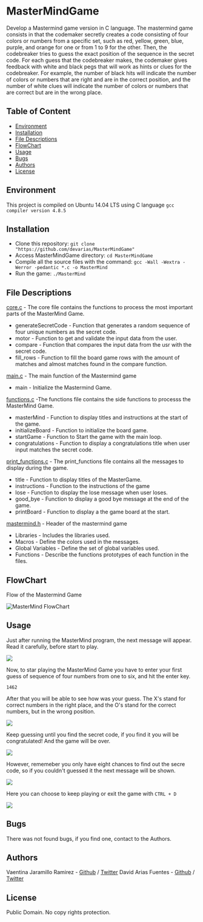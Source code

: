 # MasterMindGame
Develop a Mastermind game version in C language. The mastermind game consists in that the codemaker secretly creates a code consisting of four colors or numbers from a specific set, such as red, yellow, green, blue, purple, and orange for one or from 1 to 9 for the other. Then, the codebreaker tries to guess the exact position of the sequence in the secret code. For each guess that the codebreaker makes, the codemaker gives feedback with white and black pegs that will work as hints or clues for the codebreaker. For example, the number of black hits will indicate the number of colors or numbers that are right and are in the correct position, and the number of white clues will indicate the number of colors or numbers that are correct but are in the wrong place.

## Table of Content
* [Environment](#environment)
* [Installation](#installation)
* [File Descriptions](#file-descriptions)
* [FlowChart](#FlowChart)
* [Usage](#Usage)
* [Bugs](#bugs)
* [Authors](#authors)
* [License](#license)

## Environment
This project is compiled on Ubuntu 14.04 LTS using C language `gcc compiler version 4.8.5`

## Installation
* Clone this repository: `git clone "https://github.com/devarias/MasterMindGame"`
* Access MasterMindGame directory: `cd MasterMindGame`
* Compile all the source files with the command: `gcc -Wall -Wextra -Werror -pedantic *.c -o MasterMind`
* Run the game: `./MasterMind`

## File Descriptions
[core.c](core.c) - The core file contains the functions to process the most important parts of the MasterMind Game.
* generateSecretCode - Function  that generates a random sequence of four unique numbers as the secret code. 
* motor - Function to get and validate the input data from the user.
* compare - Function that compares the input data from the usr with the secret code.
* fill_rows - Function to fill the board game rows with the amount of matches and almost matches found in the compare function.


[main.c](main.c) - The main function of the Mastermind game
* main - Initialize the Mastermind Game.


[functions.c](functions.c) -The functions file contains the side functions to processs the MasterMind Game.
* masterMind - Function to display titles and instructions at the start of the game.
* initializeBoard - Function to initialize the board game.
* startGame - Function to Start the game with the main loop.
* congratulations - Function to display a congratulations title when user input matches the secret code.


[print_functions.c](print_functions.c) - The print_functions file contains all the messages to display during the game.
* title - Function to display titles of the MasterGame.
* instructions - Function to the instructions of the game
* lose - Function to display the lose message when user loses.
* good_bye - Function to display a good bye message at the end of the game.
* printBoard - Function to display a the game board at the start.


[mastermind.h](mastermind.h) - Header of the mastermind game
* Libraries - Includes the libraries used.
* Macros - Define the colors used in the messages.
* Global Variables - Define the set of global variables used.
* Functions - Describe the functions prototypes of each function in the files.


## FlowChart
Flow of the Mastermind Game

![MasterMind FlowChart](https://i.imgur.com/SQym2Yy.png)


## Usage

Just after running the MasterMind program, the next message will appear. Read it carefully, before start to play.

![](https://miro.medium.com/max/700/1*jYideFoZXP2d_LKvI09Cvg.jpeg)

Now, to star playing the MasterMind Game you have to enter your first guess of sequence of four numbers from one to six, and hit the enter key.

```
1462
```
After that you will be able to see how was your guess. The X's stand for correct numbers in the right place, and the O's stand for the correct numbers, but in the wrong position.

![](https://miro.medium.com/max/700/1*XZfLYZC7FaemQyXaIjd0jQ.jpeg)

Keep guessing until you find the secret code, if you find it you will be congratulated! And the game will be over.

![](https://miro.medium.com/max/700/1*x-J8aYoJCQI1BSkDxSi_rg.jpeg)

However, rememeber you only have eight chances to find out the secre code, so if you couldn't guessed it the next message will be shown.

![](https://miro.medium.com/max/700/1*gHhA8B9a6bJGd6_u-KPNzg.jpeg)

Here you can choose to keep playing or exit the game with `CTRL + D`

![](https://miro.medium.com/max/700/1*DNF9nIJis_BTJw12xpysxg.jpeg)

## Bugs
There was not found bugs, if you find one, contact to the Authors.

## Authors
Vaentina Jaramillo Ramirez - [Github](https://github.com/valen2510) / [Twitter](https://twitter.com/DaftVal)
David Arias Fuentes - [Github](https://github.com/devarias) / [Twitter](https://twitter.com/DavidDevArias)


## License
Public Domain. No copy rights protection.
